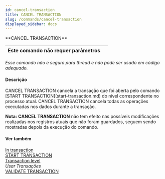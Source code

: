 ```yaml
---
id: cancel-transaction
title: CANCEL TRANSACTION
slug: /commands/cancel-transaction
displayed_sidebar: docs
---
```


<!--REF #_command_.CANCEL TRANSACTION.Syntax-->**CANCEL TRANSACTION**<!-- END REF-->
<!--REF #_command_.CANCEL TRANSACTION.Params-->
| Este comando não requer parâmetros |  |
| --- | --- |

<!-- END REF-->

*Esse comando não é seguro para thread e não pode ser usado em código adequado.*


#### Descrição 

<!--REF #_command_.CANCEL TRANSACTION.Summary-->CANCEL TRANSACTION cancela a transação que foi aberta pelo comando [START TRANSACTION](start-transaction.md) do nível correspondente no processo atual.<!-- END REF--> CANCEL TRANSACTION cancela todas as operações executadas nos dados durante a transação.

**Nota:** **CANCEL TRANSACTION** não tem efeito nas possíveis modificações realizadas nos registros atuais que não foram guardados, seguem sendo mostradas depois da execução do comando.

#### Ver também 

[In transaction](in-transaction.md)  
[START TRANSACTION](start-transaction.md)  
[Transaction level](transaction-level.md)  
*Usar Transações*  
[VALIDATE TRANSACTION](validate-transaction.md)  